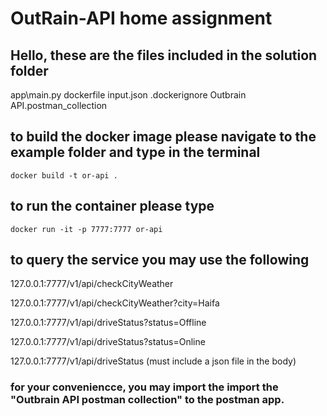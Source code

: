 # OutRain-API home assignment 

## Hello, these are the files included in the solution folder

app\main.py
dockerfile
input.json
.dockerignore
Outbrain API.postman_collection


## to build the docker image please navigate to the example folder and type in the terminal

```docker build -t or-api . ```


## to run the container please type

```docker run -it -p 7777:7777 or-api```

## to query the service you may use the following

127.0.0.1:7777/v1/api/checkCityWeather

127.0.0.1:7777/v1/api/checkCityWeather?city=Haifa

127.0.0.1:7777/v1/api/driveStatus?status=Offline

127.0.0.1:7777/v1/api/driveStatus?status=Online

127.0.0.1:7777/v1/api/driveStatus (must include a json file in the body)

### for your conveniencce, you may import the import the "Outbrain API postman collection" to the postman app. 
